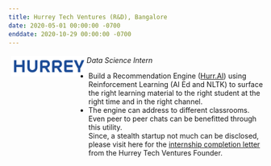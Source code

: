 ```yaml
---
title: Hurrey Tech Ventures (R&D), Bangalore 
date: 2020-05-01 00:00:00 -0700
enddate: 2020-10-29 00:00:00 -0700
---
```

<style type="text/css"> 
.iconDetails {
 margin-left:0%;
float:left; 
height:40px;
width:150px;	
} 
.container2 {
	width:100%;
	height:auto;
	padding:1%;
}  
.emphasized { font-style: italic; }
</style>


<div class='container2'>
  <div>
    <img src="../images/Hurrey_ Final Logos2.png" class='iconDetails'>
  </div>	
  <div style='margin-left:130px;'>
    <span class="emphasized">Data Science Intern</span>
    <ul>
      <li> Build a Recommendation Engine (<a href = "https://hurreytech.com/">Hurr.AI</a>) using Reinforcement Learning (AI Ed and NLTK) to surface the right learning material to the right student at the right time and in the right channel.
      <li> The engine can address to different classrooms. Even peer to peer chats can be benefitted through this utility.
  <br>
Since, a stealth startup not much can be disclosed, please visit here for the <a href ="../files/1597074420921.pdf">internship completion letter</a> from the Hurrey Tech Ventures Founder. 


